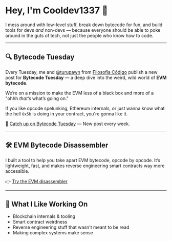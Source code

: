 # Hey, I'm Cooldev1337 👋

I mess around with low-level stuff, break down bytecode for fun, and build tools for devs *and* non-devs — because everyone should be able to poke around in the guts of tech, not just the people who know how to code.

---

## 🔍 Bytecode Tuesday

Every Tuesday, me and [@turupawn](https://twitter.com/turupawn) from [Filosofía Código](https://www.youtube.com/c/FilosofiaCodigo/videos) publish a new post for **Bytecode Tuesday** — a deep dive into the weird, wild world of **EVM bytecode**.

We’re on a mission to make the EVM less of a black box and more of a "ohhh *that’s* what’s going on."

If you like opcode spelunking, Ethereum internals, or just wanna know what the hell `0x5b` is doing in your contract, you're gonna like it.

🧠 [Catch up on Bytecode Tuesday](https://paragraph.com/@bytecodetuesday) — New post every week.

---

## 🛠️ EVM Bytecode Disassembler


I built a tool to help you take apart EVM bytecode, opcode by opcode. It’s lightweight, fast, and makes reverse engineering smart contracts way more accessible.

👉 [Try the EVM disassembler](https://evmdisassembler-cooldev1337.pages.dev/)

---

## 🧪 What I Like Working On

- Blockchain internals & tooling
- Smart contract weirdness
- Reverse engineering stuff that wasn't meant to be read
- Making complex systems make sense
